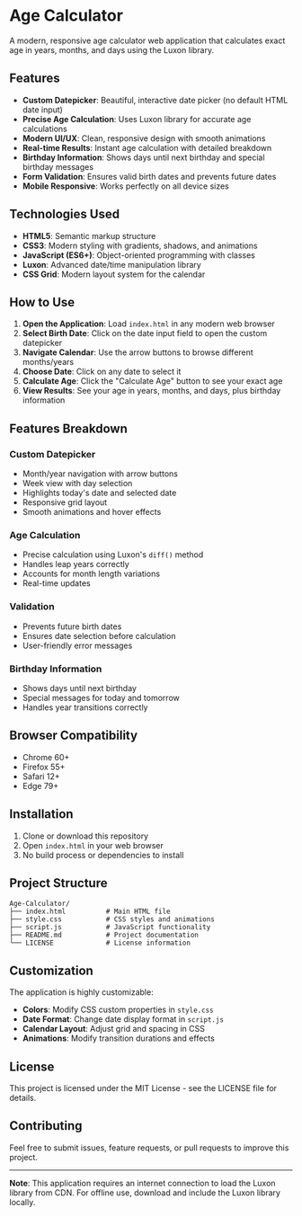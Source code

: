 # Age Calculator

A modern, responsive age calculator web application that calculates exact age in years, months, and days using the Luxon library.

## Features

- **Custom Datepicker**: Beautiful, interactive date picker (no default HTML date input)
- **Precise Age Calculation**: Uses Luxon library for accurate age calculations
- **Modern UI/UX**: Clean, responsive design with smooth animations
- **Real-time Results**: Instant age calculation with detailed breakdown
- **Birthday Information**: Shows days until next birthday and special birthday messages
- **Form Validation**: Ensures valid birth dates and prevents future dates
- **Mobile Responsive**: Works perfectly on all device sizes

## Technologies Used

- **HTML5**: Semantic markup structure
- **CSS3**: Modern styling with gradients, shadows, and animations
- **JavaScript (ES6+)**: Object-oriented programming with classes
- **Luxon**: Advanced date/time manipulation library
- **CSS Grid**: Modern layout system for the calendar

## How to Use

1. **Open the Application**: Load `index.html` in any modern web browser
2. **Select Birth Date**: Click on the date input field to open the custom datepicker
3. **Navigate Calendar**: Use the arrow buttons to browse different months/years
4. **Choose Date**: Click on any date to select it
5. **Calculate Age**: Click the "Calculate Age" button to see your exact age
6. **View Results**: See your age in years, months, and days, plus birthday information

## Features Breakdown

### Custom Datepicker
- Month/year navigation with arrow buttons
- Week view with day selection
- Highlights today's date and selected date
- Responsive grid layout
- Smooth animations and hover effects

### Age Calculation
- Precise calculation using Luxon's `diff()` method
- Handles leap years correctly
- Accounts for month length variations
- Real-time updates

### Validation
- Prevents future birth dates
- Ensures date selection before calculation
- User-friendly error messages

### Birthday Information
- Shows days until next birthday
- Special messages for today and tomorrow
- Handles year transitions correctly

## Browser Compatibility

- Chrome 60+
- Firefox 55+
- Safari 12+
- Edge 79+

## Installation

1. Clone or download this repository
2. Open `index.html` in your web browser
3. No build process or dependencies to install

## Project Structure

```
Age-Calculator/
├── index.html          # Main HTML file
├── style.css           # CSS styles and animations
├── script.js           # JavaScript functionality
├── README.md           # Project documentation
└── LICENSE             # License information
```

## Customization

The application is highly customizable:

- **Colors**: Modify CSS custom properties in `style.css`
- **Date Format**: Change date display format in `script.js`
- **Calendar Layout**: Adjust grid and spacing in CSS
- **Animations**: Modify transition durations and effects

## License

This project is licensed under the MIT License - see the LICENSE file for details.

## Contributing

Feel free to submit issues, feature requests, or pull requests to improve this project.

---

**Note**: This application requires an internet connection to load the Luxon library from CDN. For offline use, download and include the Luxon library locally.
